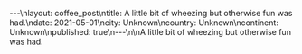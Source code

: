 ---\nlayout: coffee_post\ntitle: A little bit of wheezing but otherwise fun was had.\ndate: 2021-05-01\ncity: Unknown\ncountry: Unknown\ncontinent: Unknown\npublished: true\n---\n\nA little bit of wheezing but otherwise fun was had.